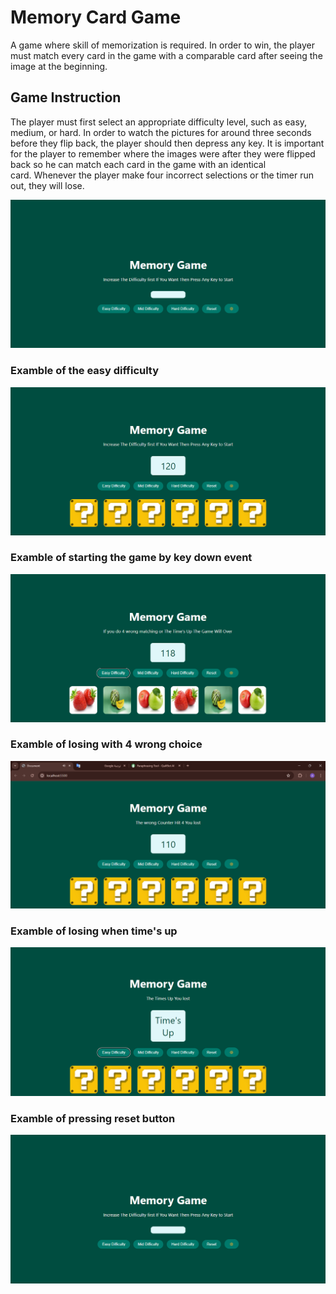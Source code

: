 # Memory Card Game

A game where skill of memorization is required. In order to win, the player must match every card in the game with a comparable card after seeing the image at the beginning.

## Game Instruction

The player must first select an appropriate difficulty level, such as easy, medium, or hard. In order to watch the pictures for around three seconds before they flip back, the player should then depress any key. It is important for the player to remember where the images were after they were flipped back so he can match each card in the game with an identical card. Whenever the player make four incorrect selections or the timer run out, they will lose.

![](image.png)

### Examble of the easy difficulty

![](./image%20copy.png)

### Examble of starting the game by key down event

![](./img%201.png)

### Examble of losing with 4 wrong choice

![](./img%202.png)

### Examble of losing when time's up

![](./img%203.png)

### Examble of pressing reset button

![](image.png)
